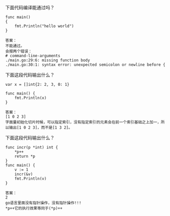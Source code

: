 下面代码编译能通过吗？

```
func main()  
{ 
    fmt.Println("hello world")
}
```

```
答案：
不能通过。
会报两个错误：
# command-line-arguments
./main.go:29:6: missing function body
./main.go:30:1: syntax error: unexpected semicolon or newline before {
```



下面这段代码输出什么？

```
var x = []int{2: 2, 3, 0: 1}

func main() {
    fmt.Println(x)
}
```

```
答案：
[1 0 2 3]
字面量初始化切片时候，可以指定索引，没有指定索引的元素会在前一个索引基础之上加一，所以输出[1 0 2 3]，而不是[1 3 2]。
```



下面这段代码输出什么？

```
func incr(p *int) int {
    *p++
    return *p
}
func main() {
    v := 1
    incr(&v)
    fmt.Println(v)
}
```

```
答案：
2
go语言里面没有指针操作，没有指针操作!!!
*p++它的执行效果等同于(*p)++
```









